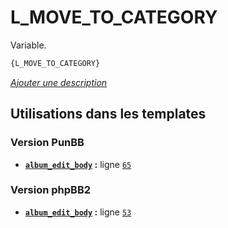 # L_MOVE_TO_CATEGORY


Variable.

```html
{L_MOVE_TO_CATEGORY}
```

[*Ajouter une description*](https://fa-tvars.appspot.com/var/L_MOVE_TO_CATEGORY)

## Utilisations dans les templates

### Version PunBB
* __[`album_edit_body`](../tpl/var/punbb/album_edit_body.md#readme) :__ ligne [`65`](../tpl/src/punbb/album_edit_body.tpl#L65)

### Version phpBB2
* __[`album_edit_body`](../tpl/var/subsilver/album_edit_body.md#readme) :__ ligne [`53`](../tpl/src/subsilver/album_edit_body.tpl#L53)